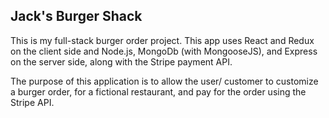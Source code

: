 ## Jack's Burger Shack

This is my full-stack burger order project. This app uses React and Redux on the client side and Node.js, MongoDb (with MongooseJS), and Express on the server side, along with the Stripe payment API.

The purpose of this application is to allow the user/ customer to customize a burger order, for a fictional restaurant, and pay for the order using the Stripe API.
